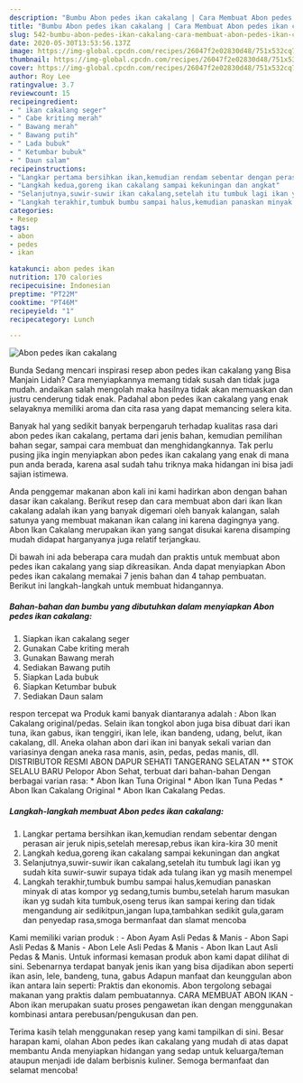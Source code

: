 ```yaml
---
description: "Bumbu Abon pedes ikan cakalang | Cara Membuat Abon pedes ikan cakalang Yang Sedap"
title: "Bumbu Abon pedes ikan cakalang | Cara Membuat Abon pedes ikan cakalang Yang Sedap"
slug: 542-bumbu-abon-pedes-ikan-cakalang-cara-membuat-abon-pedes-ikan-cakalang-yang-sedap
date: 2020-05-30T13:53:56.137Z
image: https://img-global.cpcdn.com/recipes/26047f2e02830d48/751x532cq70/abon-pedes-ikan-cakalang-foto-resep-utama.jpg
thumbnail: https://img-global.cpcdn.com/recipes/26047f2e02830d48/751x532cq70/abon-pedes-ikan-cakalang-foto-resep-utama.jpg
cover: https://img-global.cpcdn.com/recipes/26047f2e02830d48/751x532cq70/abon-pedes-ikan-cakalang-foto-resep-utama.jpg
author: Roy Lee
ratingvalue: 3.7
reviewcount: 15
recipeingredient:
- " ikan cakalang seger"
- " Cabe kriting merah"
- " Bawang merah"
- " Bawang putih"
- " Lada bubuk"
- " Ketumbar bubuk"
- " Daun salam"
recipeinstructions:
- "Langkar pertama bersihkan ikan,kemudian rendam sebentar dengan perasan air jeruk nipis,setelah meresap,rebus ikan kira-kira 30 menit"
- "Langkah kedua,goreng ikan cakalang sampai kekuningan dan angkat"
- "Selanjutnya,suwir-suwir ikan cakalang,setelah itu tumbuk lagi ikan yg sudah kita suwir-suwir supaya tidak ada tulang ikan yg masih menempel"
- "Langkah terakhir,tumbuk bumbu sampai halus,kemudian panaskan minyak di atas kompor yg sedang,tumis bumbu,setelah harum masukan ikan yg sudah kita tumbuk,oseng terus ikan sampai kering dan tidak mengandung air sedikitpun,jangan lupa,tambahkan sedikit gula,garam dan penyedap rasa,smoga bermanfaat dan slamat mencoba"
categories:
- Resep
tags:
- abon
- pedes
- ikan

katakunci: abon pedes ikan 
nutrition: 170 calories
recipecuisine: Indonesian
preptime: "PT22M"
cooktime: "PT46M"
recipeyield: "1"
recipecategory: Lunch

---
```



![Abon pedes ikan cakalang](https://img-global.cpcdn.com/recipes/26047f2e02830d48/751x532cq70/abon-pedes-ikan-cakalang-foto-resep-utama.jpg)

Bunda Sedang mencari inspirasi resep abon pedes ikan cakalang yang Bisa Manjain Lidah? Cara menyiapkannya memang tidak susah dan tidak juga mudah. andaikan salah mengolah maka hasilnya tidak akan memuaskan dan justru cenderung tidak enak. Padahal abon pedes ikan cakalang yang enak selayaknya memiliki aroma dan cita rasa yang dapat memancing selera kita.

Banyak hal yang sedikit banyak berpengaruh terhadap kualitas rasa dari abon pedes ikan cakalang, pertama dari jenis bahan, kemudian pemilihan bahan segar, sampai cara membuat dan menghidangkannya. Tak perlu pusing jika ingin menyiapkan abon pedes ikan cakalang yang enak di mana pun anda berada, karena asal sudah tahu triknya maka hidangan ini bisa jadi sajian istimewa.

Anda penggemar makanan abon kali ini kami hadirkan abon dengan bahan dasar ikan cakalang. Berikut resep dan cara membuat abon dari ikan Ikan cakalang adalah ikan yang banyak digemari oleh banyak kalangan, salah satunya yang membuat makanan ikan calang ini karena dagingnya yang. Abon Ikan Cakalang merupakan ikan yang sangat disukai karena disamping mudah didapat harganyanya juga relatif terjangkau.


Di bawah ini ada beberapa cara mudah dan praktis untuk membuat abon pedes ikan cakalang yang siap dikreasikan. Anda dapat menyiapkan Abon pedes ikan cakalang memakai 7 jenis bahan dan 4 tahap pembuatan. Berikut ini langkah-langkah untuk membuat hidangannya.

<!--inarticleads1-->

##### Bahan-bahan dan bumbu yang dibutuhkan dalam menyiapkan Abon pedes ikan cakalang:

1. Siapkan  ikan cakalang seger
1. Gunakan  Cabe kriting merah
1. Gunakan  Bawang merah
1. Sediakan  Bawang putih
1. Siapkan  Lada bubuk
1. Siapkan  Ketumbar bubuk
1. Sediakan  Daun salam


respon tercepat wa Produk kami banyak diantaranya adalah : Abon Ikan Cakalang original/pedas. Selain ikan tongkol abon juga bisa dibuat dari ikan tuna, ikan gabus, ikan tenggiri, ikan lele, ikan bandeng, udang, belut, ikan cakalang, dll. Aneka olahan abon dari ikan ini banyak sekali varian dan variasinya dengan aneka rasa manis, asin, pedas, pedas manis, dll. DISTRIBUTOR RESMI ABON DAPUR SEHATI TANGERANG SELATAN ** STOK SELALU BARU Pelopor Abon Sehat, terbuat dari bahan-bahan Dengan berbagai varian rasa: * Abon Ikan Tuna Original * Abon Ikan Tuna Pedas * Abon Ikan Cakalang Original * Abon Ikan Cakalang Pedas. 

<!--inarticleads2-->

##### Langkah-langkah membuat Abon pedes ikan cakalang:

1. Langkar pertama bersihkan ikan,kemudian rendam sebentar dengan perasan air jeruk nipis,setelah meresap,rebus ikan kira-kira 30 menit
1. Langkah kedua,goreng ikan cakalang sampai kekuningan dan angkat
1. Selanjutnya,suwir-suwir ikan cakalang,setelah itu tumbuk lagi ikan yg sudah kita suwir-suwir supaya tidak ada tulang ikan yg masih menempel
1. Langkah terakhir,tumbuk bumbu sampai halus,kemudian panaskan minyak di atas kompor yg sedang,tumis bumbu,setelah harum masukan ikan yg sudah kita tumbuk,oseng terus ikan sampai kering dan tidak mengandung air sedikitpun,jangan lupa,tambahkan sedikit gula,garam dan penyedap rasa,smoga bermanfaat dan slamat mencoba


Kami memiliki varian produk : - Abon Ayam Asli Pedas &amp; Manis - Abon Sapi Asli Pedas &amp; Manis - Abon Lele Asli Pedas &amp; Manis - Abon Ikan Laut Asli Pedas &amp; Manis. Untuk informasi kemasan produk abon kami dapat dilihat di sini. Sebenarnya terdapat banyak jenis ikan yang bisa dijadikan abon seperti ikan asin, lele, bandeng, tuna, gabus Adapun manfaat dan keunggulan abon ikan antara lain seperti: Praktis dan ekonomis. Abon tergolong sebagai makanan yang praktis dalam pembuatannya. CARA MEMBUAT ABON IKAN - Abon ikan merupakan suatu proses pengawetan ikan dengan menggunakan kombinasi antara perebusan/pengukusan dan pen. 

Terima kasih telah menggunakan resep yang kami tampilkan di sini. Besar harapan kami, olahan Abon pedes ikan cakalang yang mudah di atas dapat membantu Anda menyiapkan hidangan yang sedap untuk keluarga/teman ataupun menjadi ide dalam berbisnis kuliner. Semoga bermanfaat dan selamat mencoba!
